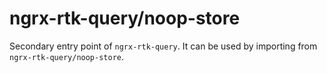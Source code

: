 # ngrx-rtk-query/noop-store

Secondary entry point of `ngrx-rtk-query`. It can be used by importing from `ngrx-rtk-query/noop-store`.
